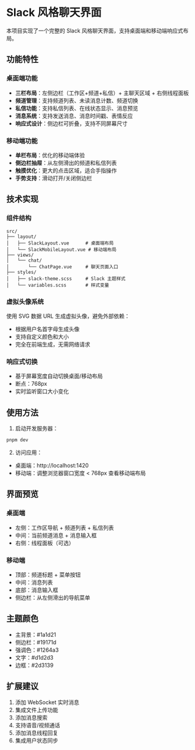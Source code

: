 # Slack 风格聊天界面

本项目实现了一个完整的 Slack 风格聊天界面，支持桌面端和移动端响应式布局。

## 功能特性

### 桌面端功能
- **三栏布局**：左侧边栏（工作区+频道+私信）+ 主聊天区域 + 右侧线程面板
- **频道管理**：支持频道列表、未读消息计数、频道切换
- **私信功能**：支持私信列表、在线状态显示、消息预览
- **消息系统**：支持发送消息、消息时间戳、表情反应
- **响应式设计**：侧边栏可折叠，支持不同屏幕尺寸

### 移动端功能
- **单栏布局**：优化的移动端体验
- **侧边栏抽屉**：从左侧滑出的频道和私信列表
- **触摸优化**：更大的点击区域，适合手指操作
- **手势支持**：滑动打开/关闭侧边栏

## 技术实现

### 组件结构
```
src/
├── layout/
│   ├── SlackLayout.vue      # 桌面端布局
│   └── SlackMobileLayout.vue # 移动端布局
├── views/
│   └── chat/
│       └── ChatPage.vue     # 聊天页面入口
├── styles/
│   ├── slack-theme.scss     # Slack 主题样式
│   └── variables.scss       # 样式变量
```

### 虚拟头像系统
使用 SVG 数据 URL 生成虚拟头像，避免外部依赖：
- 根据用户名首字母生成头像
- 支持自定义颜色和大小
- 完全在前端生成，无需网络请求

### 响应式切换
- 基于屏幕宽度自动切换桌面/移动布局
- 断点：768px
- 实时监听窗口大小变化

## 使用方法

1. 启动开发服务器：
```bash
pnpm dev
```

2. 访问应用：
- 桌面端：http://localhost:1420
- 移动端：调整浏览器窗口宽度 < 768px 查看移动端布局

## 界面预览

### 桌面端
- 左侧：工作区导航 + 频道列表 + 私信列表
- 中间：当前频道消息 + 消息输入框
- 右侧：线程面板（可选）

### 移动端
- 顶部：频道标题 + 菜单按钮
- 中间：消息列表
- 底部：消息输入框
- 侧边栏：从左侧滑出的导航菜单

## 主题颜色
- 主背景：#1a1d21
- 侧边栏：#19171d
- 强调色：#1264a3
- 文字：#d1d2d3
- 边框：#2d3139

## 扩展建议
1. 添加 WebSocket 实时消息
2. 集成文件上传功能
3. 添加消息搜索
4. 支持语音/视频通话
5. 添加消息线程回复
6. 集成用户状态同步
